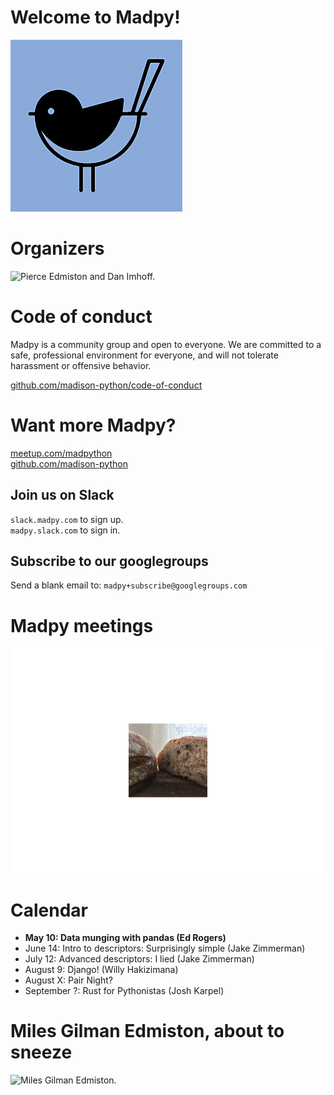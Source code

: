 Welcome to Madpy!
=================

![The Madpy Magpy.](img/madpy-logo.png)

Organizers
==========

![Pierce Edmiston and Dan
Imhoff.](README_files/figure-markdown_strict/organizers-1.png)

Code of conduct
===============

Madpy is a community group and open to everyone. We are committed to a
safe, professional environment for everyone, and will not tolerate
harassment or offensive behavior.

[github.com/madison-python/code-of-conduct](https://github.com/madison-python/code-of-conduct)

Want more Madpy?
================

[meetup.com/madpython](https://www.meetup.com/madpython/)  
[github.com/madison-python](https://github.com/madison-python)

Join us on Slack
----------------

`slack.madpy.com` to sign up.  
`madpy.slack.com` to sign in.

Subscribe to our googlegroups
-----------------------------

Send a blank email to: `madpy+subscribe@googlegroups.com`

Madpy meetings
==============

![Bread.](README_files/figure-markdown_strict/bread-1.png)

Calendar
========

-   **May 10: Data munging with pandas (Ed Rogers)**
-   June 14: Intro to descriptors: Surprisingly simple (Jake Zimmerman)
-   July 12: Advanced descriptors: I lied (Jake Zimmerman)
-   August 9: Django! (Willy Hakizimana)
-   August X: Pair Night?
-   September ?: Rust for Pythonistas (Josh Karpel)

Miles Gilman Edmiston, about to sneeze
======================================

![Miles Gilman
Edmiston.](README_files/figure-markdown_strict/miles-1.png)
